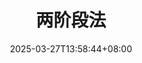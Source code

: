---
weight: 30
title: "两阶段法"
description: ""
icon: "article"
date: "2025-03-27T13:58:44+08:00"
lastmod: "2025-03-27T13:58:44+08:00"
draft: true
toc: true
---